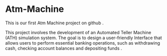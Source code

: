 # Atm-Machine
This is our first Atm Machine project on github .

This project involves the development of an Automated Teller Machine (ATH) simulation system. The goal is to design a user-friendly Interface that allows users to perform essential banking operations, such as withdrawing cash, checking account balances and depositing funds .
